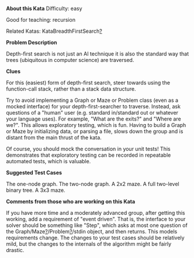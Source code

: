 **About this Kata**
Difficulty: easy

Good for teaching: recursion

Related Katas:
KataBreadthFirstSearch[?](http://codingdojo.org/cgi-bin/index.pl?action=edit&id=KataBreadthFirstSearch)

**Problem Description**

Depth-first search is not just an AI technique it is also the standard
way that trees (ubiquitous in computer science) are traversed.

**Clues**

For this (easiest) form of depth-first search, steer towards using the
function-call stack, rather than a stack data structure.

Try to avoid implementing a Graph or Maze or Problem class (even as a
mocked interface) for your depth-first-searcher to traverse. Instead,
ask questions of a "human" user (e.g. standard in/standard out or
whatever your language uses). For example, "What are the exits?" and
"Where are we?". This allows exploratory testing, which is fun. Having
to build a Graph or Maze by initializing data, or parsing a file, slows
down the group and is distant from the main thrust of the kata.

Of course, you should mock the conversation in your unit tests! This
demonstrates that exploratory testing can be recorded in repeatable
automated tests, which is valuable.

**Suggested Test Cases**

The one-node graph. The two-node graph. A 2x2 maze. A full two-level
binary tree. A 3x3 maze.

**Comments from those who are working on this Kata**

If you have more time and a moderately advanced group, after getting
this working, add a requirement of "event driven". That is, the
interface to your solver should be something like "Step", which asks at
most one question of the
Graph/Maze[?](http://codingdojo.org/cgi-bin/index.pl?action=edit&id=KataDepthFirstSearch/Maze)/Problem[?](http://codingdojo.org/cgi-bin/index.pl?action=edit&id=KataDepthFirstSearch/Problem)/stdin
object, and then returns. This models requirements change. The changes
to your test cases should be relatively mild, but the changes to the
internals of the algorithm might be fairly drastic.
